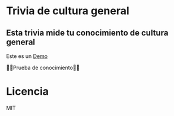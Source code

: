 # Trivia de cultura general 

## Esta trivia mide tu conocimiento de cultura general

Este es un [Demo](https://replit.com/@FernandO1158/ActualChocolateTutorial)

🧠🧠Prueba de conocimiento🧠🧠

# Licencia
MIT
